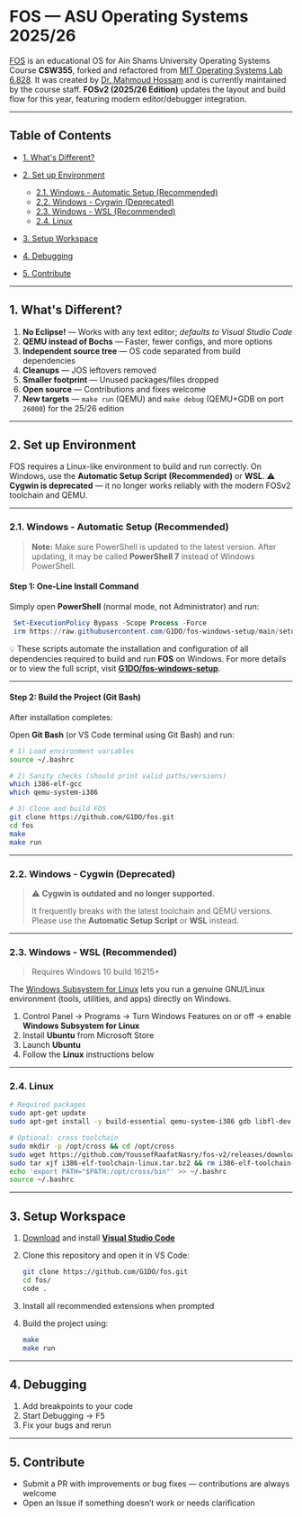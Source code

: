 # FOS — ASU Operating Systems 2025/26

[FOS][fos-v1] is an educational OS for Ain Shams University Operating Systems Course **CSW355**, forked and refactored from [MIT Operating Systems Lab 6.828][mit-6.828].
It was created by [Dr. Mahmoud Hossam][dr-m-h] and is currently maintained by the course staff.
**FOSv2 (2025/26 Edition)** updates the layout and build flow for this year, featuring modern editor/debugger integration.

[fos-v1]: https://github.com/mahossam/FOS-Ain-Shams-University-Educational-OS
[dr-m-h]: https://github.com/mahossam/
[mit-6.828]: http://ocw.mit.edu/courses/electrical-engineering-and-computer-science/6-828-operating-system-engineering-fall-2012/

---

## Table of Contents

* [1. What's Different?](#1-whats-different)
* [2. Set up Environment](#2-set-up-environment)

  * [2.1. Windows - Automatic Setup (Recommended)](#21-windows---automatic-setup-recommended)
  * [2.2. Windows - Cygwin (Deprecated)](#22-windows---cygwin-deprecated)
  * [2.3. Windows - WSL (Recommended)](#23-windows---wsl-alternative)
  * [2.4. Linux](#24-linux)
* [3. Setup Workspace](#3-setup-workspace)
* [4. Debugging](#4-debugging)
* [5. Contribute](#5-contribute)

---

## 1. What's Different?

1. **No Eclipse!** — Works with any text editor; *defaults to Visual Studio Code*
2. **QEMU instead of Bochs** — Faster, fewer configs, and more options
3. **Independent source tree** — OS code separated from build dependencies
4. **Cleanups** — JOS leftovers removed
5. **Smaller footprint** — Unused packages/files dropped
6. **Open source** — Contributions and fixes welcome
7. **New targets** — `make run` (QEMU) and `make debug` (QEMU+GDB on port `26000`) for the 25/26 edition

---

## 2. Set up Environment

FOS requires a Linux-like environment to build and run correctly.
On Windows, use the **Automatic Setup Script (Recommended)** or **WSL**.
⚠️ **Cygwin is deprecated** — it no longer works reliably with the modern FOSv2 toolchain and QEMU.

---

### 2.1. Windows - Automatic Setup (Recommended)

> **Note:** Make sure PowerShell is updated to the latest version. After updating, it may be called **PowerShell 7** instead of Windows PowerShell.

#### Step 1: One-Line Install Command

Simply open **PowerShell** (normal mode, not Administrator) and run:

```powershell
 Set-ExecutionPolicy Bypass -Scope Process -Force
 irm https://raw.githubusercontent.com/G1DO/fos-windows-setup/main/setup_fos_windows.ps1 | iex
```

💡 These scripts automate the installation and configuration of all dependencies required to build and run **FOS** on Windows.
For more details or to view the full script, visit [**G1DO/fos-windows-setup**](https://github.com/G1DO/fos-windows-setup).

---

#### Step 2: Build the Project (Git Bash)

After installation completes:

Open **Git Bash** (or VS Code terminal using Git Bash) and run:

```bash
# 1) Load environment variables
source ~/.bashrc

# 2) Sanity checks (should print valid paths/versions)
which i386-elf-gcc
which qemu-system-i386

# 3) Clone and build FOS
git clone https://github.com/G1DO/fos.git
cd fos
make
make run
```

---

### 2.2. Windows - Cygwin (Deprecated)

> ⚠️ **Cygwin is outdated and no longer supported.**
>
> It frequently breaks with the latest toolchain and QEMU versions.
> Please use the **Automatic Setup Script** or **WSL** instead.

---

### 2.3. Windows - WSL (Recommended)

> Requires Windows 10 build 16215+

The [Windows Subsystem for Linux][wsl] lets you run a genuine GNU/Linux environment (tools, utilities, and apps) directly on Windows.

1. Control Panel → Programs → Turn Windows Features on or off → enable **Windows Subsystem for Linux**
2. Install **Ubuntu** from Microsoft Store
3. Launch **Ubuntu**
4. Follow the **Linux** instructions below

[wsl]: https://docs.microsoft.com/en-us/windows/wsl/about

---

### 2.4. Linux

```bash
# Required packages
sudo apt-get update
sudo apt-get install -y build-essential qemu-system-i386 gdb libfl-dev

# Optional: cross toolchain
sudo mkdir -p /opt/cross && cd /opt/cross
sudo wget https://github.com/YoussefRaafatNasry/fos-v2/releases/download/toolchain/i386-elf-toolchain-linux.tar.bz2
sudo tar xjf i386-elf-toolchain-linux.tar.bz2 && rm i386-elf-toolchain-linux.tar.bz2
echo 'export PATH="$PATH:/opt/cross/bin"' >> ~/.bashrc
source ~/.bashrc
```

---

## 3. Setup Workspace

1. [Download][dl-vscode] and install [**Visual Studio Code**][vscode]

2. Clone this repository and open it in VS Code:

   ```bash
   git clone https://github.com/G1DO/fos.git
   cd fos/
   code .
   ```

3. Install all recommended extensions when prompted

4. Build the project using:

   ```bash
   make
   make run
   ```

[vscode]: https://code.visualstudio.com/
[dl-vscode]: https://code.visualstudio.com/

---

## 4. Debugging

1. Add breakpoints to your code
2. Start Debugging → <kbd>F5</kbd>
3. Fix your bugs and rerun

---

## 5. Contribute

* Submit a PR with improvements or bug fixes — contributions are always welcome
* Open an Issue if something doesn’t work or needs clarification
